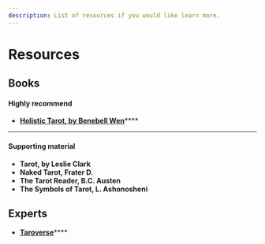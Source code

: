 ```yaml
---
description: List of resources if you would like learn more.
---
```


# Resources

## Books

#### Highly recommend

* [**Holistic Tarot, by Benebell Wen**](https://www.amazon.com/Holistic-Tarot-Integrative-Approach-Personal/dp/158394835X/ref=asc\_df\_158394835X/?tag=hyprod-20\&linkCode=df0\&hvadid=312129792228\&hvpos=\&hvnetw=g\&hvrand=16860711556383341152\&hvpone=\&hvptwo=\&hvqmt=\&hvdev=c\&hvdvcmdl=\&hvlocint=\&hvlocphy=9031923\&hvtargid=pla-434338904153\&psc=1\&tag=\&ref=\&adgrpid=60258872617\&hvpone=\&hvptwo=\&hvadid=312129792228\&hvpos=\&hvnetw=g\&hvrand=16860711556383341152\&hvqmt=\&hvdev=c\&hvdvcmdl=\&hvlocint=\&hvlocphy=9031923\&hvtargid=pla-434338904153)****

****

#### **Supporting material**

* **Tarot, by Leslie Clark**
* **Naked Tarot, Frater D.**
* **The Tarot Reader, B.C. Austen**
* **The Symbols of Tarot, L. Ashonosheni**

## Experts

* [**Taroverse**](https://www.youtube.com/c/Taroverse/videos)****

##

